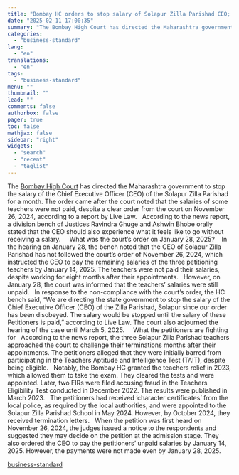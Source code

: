 ```yaml
---
title: "Bombay HC orders to stop salary of Solapur Zilla Parishad CEO; Here's why"
date: "2025-02-11 17:00:35"
summary: "The Bombay High Court has directed the Maharashtra government to stop the salary of the Chief Executive Officer (CEO) of the Solapur Zilla Parishad for a month. The order came after the court noted that the salaries of some teachers were not paid, despite a clear order from the court..."
categories:
  - "business-standard"
lang:
  - "en"
translations:
  - "en"
tags:
  - "business-standard"
menu: ""
thumbnail: ""
lead: ""
comments: false
authorbox: false
pager: true
toc: false
mathjax: false
sidebar: "right"
widgets:
  - "search"
  - "recent"
  - "taglist"
---
```


The [Bombay High Court](https://www.business-standard.com/topic/bombay-high-court) has directed the Maharashtra government to stop the salary of the Chief Executive Officer (CEO) of the Solapur Zilla Parishad for a month. The order came after the court noted that the salaries of some teachers were not paid, despite a clear order from the court on November 26, 2024, according to a report by Live Law.
 
According to the news report, a division bench of Justices Ravindra Ghuge and Ashwin Bhobe orally stated that the CEO should also experience what it feels like to go without receiving a salary.
   
What was the court’s order on January 28, 2025? 
 
In the hearing on January 28, the bench noted that the CEO of Solapur Zilla Parishad has not followed the court’s order of November 26, 2024, which instructed the CEO to pay the remaining salaries of the three petitioning teachers by January 14, 2025. The teachers were not paid their salaries, despite working for eight months after their appointments.
 
However, on January 28, the court was informed that the teachers’ salaries were still unpaid.
 
In response to the non-compliance with the court’s order, the HC bench said, “We are directing the state government to stop the salary of the Chief Executive Officer (CEO) of the Zilla Parishad, Solapur since our order has been disobeyed. The salary would be stopped until the salary of these Petitioners is paid,” according to Live Law. The court also adjourned the hearing of the case until March 5, 2025.
   
What the petitioners are fighting for
 
According to the news report, the three Solapur Zilla Parishad teachers approached the court to challenge their terminations months after their appointments. The petitioners alleged that they were initially barred from participating in the Teachers Aptitude and Intelligence Test (TAIT), despite being eligible.
 
Notably, the Bombay HC granted the teachers relief in 2023, which allowed them to take the exam. They cleared the tests and were appointed. Later, two FIRs were filed accusing fraud in the Teachers Eligibility Test conducted in December 2022. The results were published in March 2023.
 
The petitioners had received ‘character certificates’ from the local police, as required by the local authorities, and were appointed to the Solapur Zilla Parishad School in May 2024. However, by October 2024, they received termination letters.
 
When the petition was first heard on November 26, 2024, the judges issued a notice to the respondents and suggested they may decide on the petition at the admission stage. They also ordered the CEO to pay the petitioners’ unpaid salaries by January 14, 2025. However, the payments were not made even by January 28, 2025.

[business-standard](https://www.business-standard.com/india-news/bombay-hc-solapur-zilla-parishad-ceo-salary-stopped-125021101025_1.html)
